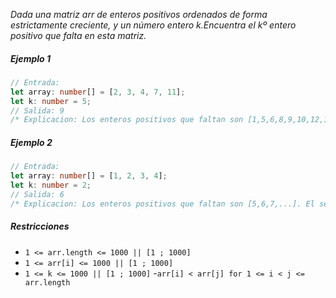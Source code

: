 _Dada una matriz arr de enteros positivos ordenados de forma estrictamente creciente, y un número entero k.Encuentra el kº entero positivo que falta en esta matriz._

##### Ejemplo 1

```typescript
// Entrada:
let array: number[] = [2, 3, 4, 7, 11];
let k: number = 5;
// Salida: 9
/* Explicacion: Los enteros positivos que faltan son [1,5,6,8,9,10,12,13,...]. El 5º entero positivo que falta es el 9. */
```

##### Ejemplo 2

```typescript
// Entrada:
let array: number[] = [1, 2, 3, 4];
let k: number = 2;
// Salida: 6
/* Explicacion: Los enteros positivos que faltan son [5,6,7,...]. El segundo entero positivo que falta es el 6. */
```

##### Restricciones

-   `1 <= arr.length <= 1000 || [1 ; 1000]`
-   `1 <= arr[i] <= 1000 || [1 ; 1000]`
-   `1 <= k <= 1000 || [1 ; 1000]` -`arr[i] < arr[j] for 1 <= i < j <= arr.length`
